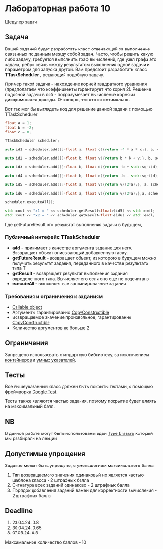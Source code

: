 # Лабораторная работа 10

Шедулер задач

## Задача

Вашей задачей будет разработать класс отвечающий за выполнение связанных по данным между собой задач.
Часто, чтобы решить какую либо задачу, требуется выполнить граф вычислений, где узел графа это задача, ребро связь между результатом выполнения одной задачи и параметром для запуска другой. Вам предстоит разработать класс **TTaskScheduler** , решающий подобную задачу.

Пример такой задачи - нахождение корней квадратного уравнения (предполагаем что коэффициенты гарантирует что корня 2). Решение подобной задачи в лоб - подразумевает вычисление корня из дискриминанта дважды.  Очевидно, что это не оптимально.


Вот так мог бы выглядеть код для решение данной задачи с помощью TTaskScheduler

```cpp
float a = 1;
float b = -2;
float c = 0;

TTaskScheduler scheduler;

auto id1 = scheduler.add([](float a, float c){return -4 * a * c;}, a, c);

auto id2 = scheduler.add([](float b, float v){return b * b + v;}, b, scheduler.getFutureResult<float>(id1));

auto id3 = scheduler.add([](float b, float d){return -b + std::sqrt(d);}, b, scheduler.getFutureResult<float>(id2));

auto id4 = scheduler.add([](float b, float d){return -b - std::sqrt(d);}, b, scheduler.getFutureResult<float>(id2));

auto id5 = scheduler.add([](float a, float v){return v/(2*a);}, a, scheduler.getFutureResult<float>(id3));

auto id6 = scheduler.add([](float a, float v){return v/(2*a);},a, scheduler.getFutureResult<float>(id4));

scheduler.executeAll();

std::cout << "x1 = " << scheduler.getResult<float>(id5) << std::endl;
std::cout << "x2 = " << scheduler.getResult<float>(id6) << std::endl;
```

Где getFutureResult это результат выполнения задачи в будущем,

### Публичный интефейс TTaskScheduler

 - **add** - принимает в качестве аргумента задание для него. Возвращает объект описывающий добавленную таску.
 - **getFutureResult<T>** - возвращает объект, из которого в будущем можно получить результат задания, переданного в качестве результата типа Т
 - **getResult<T>** - возвращает результат выполнения задания определенного типа. Вычисляет его если оно еще не подсчитано
 - **executeAll** - выполняет все запланированные задания

### Требования и ограничения к заданиям

  - [Callable object](https://en.cppreference.com/w/cpp/named_req/Callable)
  - Аргументы гарантированно [CopyConstructible](https://en.cppreference.com/w/cpp/named_req/CopyConstructible)
  - Возвращаемое значение произвольное, гарантированно [CopyConstructible](https://en.cppreference.com/w/cpp/named_req/CopyConstructible)
  - Количество аргументов не больше 2

## Ограничения

 Запрещено использовать стандартную библиотеку, за исключением [контейнеров](https://en.cppreference.com/w/cpp/container) и [умных указателей](https://en.cppreference.com/w/cpp/memory).

## Тесты

Все вышеуказанный класс должен быть покрыты тестами, с помощью фреймворка [Google Test](http://google.github.io/googletest).

Тесты также являются частью задания, поэтому покрытие будет влиять на максимальный балл.

## NB

В данной работе могут быть использованы идеи [Type Erasure](https://en.wikibooks.org/wiki/More_C%2B%2B_Idioms/Type_Erasure) который мы разбирали на лекции

## Допустимые упрощения

Задание может быть упрощено, с уменьшением максимального балла

   1. Тип возвращаемого значения одинаковый но является частью шаблона класса - 2 штрафных балла
   2. Сигнатура всех заданий одинаково - 2 штрафных балла
   3. Порядок добавления заданий важен для корректности вычисления  - 2 штрафных балла


## Deadline

1. 23.04.24. 0.8
2. 30.04.24. 0.65
3. 07.05.24. 0.5

Максимальное количество баллов - 10
